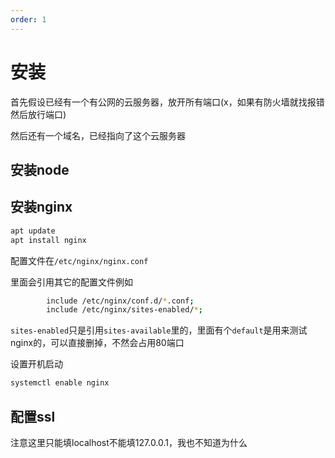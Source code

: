 ```yaml
---
order: 1
---
```

# 安装


首先假设已经有一个有公网的云服务器，放开所有端口(x，如果有防火墙就找报错然后放行端口)

然后还有一个域名，已经指向了这个云服务器

## 安装node

<!-- @include: ../fast/linux/nodejs.md{2-} -->

## 安装nginx

```sh
apt update
apt install nginx
```

配置文件在`/etc/nginx/nginx.conf`

里面会引用其它的配置文件例如

```sh
        include /etc/nginx/conf.d/*.conf;
        include /etc/nginx/sites-enabled/*;
```

`sites-enabled`只是引用`sites-available`里的，里面有个`default`是用来测试nginx的，可以直接删掉，不然会占用80端口

设置开机启动

```sh
systemctl enable nginx
```

## 配置ssl

注意这里只能填localhost不能填127.0.0.1，我也不知道为什么

<!-- @include: ../fast/ssl.md{2-} -->
